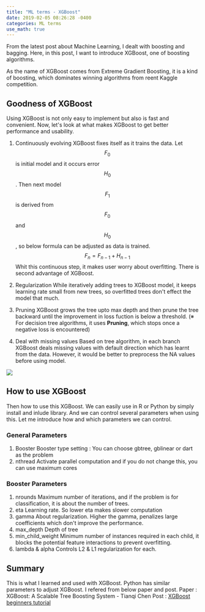 ```yaml
---
title: "ML terms - XGBoost"
date: 2019-02-05 08:26:28 -0400
categories: ML terms
use_math: true
---
```


From the latest post about Machine Learning, I dealt with boosting and bagging. Here, in this post, I want to introduce XGBoost, one of boosting algorithms.

As the name of XGBoost comes from Extreme Gradient Boosting, it is a kind of boosting, which dominates winning algorithms from reent Kaggle competition.

## Goodness of XGBoost

Using XGBoost is not only easy to implement but also is fast and convenient. Now, let's look at what makes XGBoost to get better performance and usability.

1. Continuously evolving
XGBoost fixes itself as it trains the data.
Let $$F_{0}$$ is initial model and it occurs error $$H_{0}$$. Then next model $$F_{1}$$ is derived from $$F_{0}$$ and $$H_{0}$$, so below formula can be adjusted as data is trained.
 $$ F_{n} = F_{n-1} + H_{n-1} $$
Whit this continuous step, it makes user worry about overfitting. There is second advantage of XGBoost.

2. Regularization
While iteratively adding trees to XGBoost model, it keeps learning rate small from new trees, so overfitted trees don't effect the model that much.


3. Pruning
XGBoost grows the tree upto max depth and then prune the tree backward until the improvement in loss fuction is below a threshold.
(※ For decision tree algorithms, it uses **Pruning**, which stops once a negative loss is encountered)


4. Deal with missing values
Based on tree algorithm, in each branch XGBoost deals missing values with default direction which has learnt from the data. However, it would be better to preprocess the NA values before using model.

![](https://github.com/puhuk/puhuk.github.io/blob/master/img/XG-tree.PNG?raw=true)

## How to use XGBoost

Then how to use this XGBoost.
We can easily use in R or Python by simply install and inlude library.
And we can control several parameters when using this.
Let me introduce how and which parameters we can control.

### General Parameters
1. Booster
   Booster type setting : You can choose gbtree, gblinear or dart as the problem
2. nthread
   Activate parallel computation and if you do not change this, you can use maximum cores
   
### Booster Parameters
1. nrounds
   Maximum number of iterations, and if the problem is for classification, it is about the number of trees.
2. eta
   Learning rate. So lower eta makes slower computation
3. gamma
   About regularization. Higher the gamma, penalizes large coefficients which don't improve the performance.
4. max_depth
   Depth of tree
5. min_child_weight
   Minimum number of instances required in each child, it blocks the potential feature interactions to prevent overfitting.
6. lambda & alpha
   Controls L2 & L1 regularization for each.

## Summary
This is what I learned and used with XGBoost. Python has similar parameters to adjust XGBoost. I refered from below paper and post.
Paper : XGBoost: A Scalable Tree Boosting System - Tianqi Chen
Post : [XGBoost beginners tutorial](https://www.hackerearth.com/practice/machine-learning/machine-learning-algorithms/beginners-tutorial-on-xgboost-parameter-tuning-r/tutorial/)